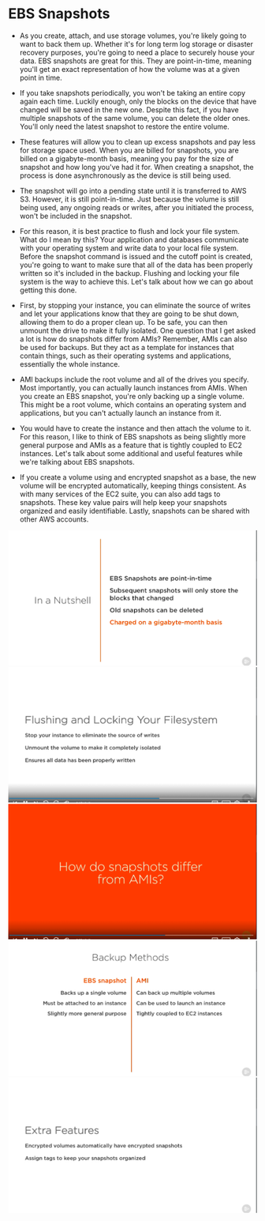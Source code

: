 # EBS Snapshots #

- As you create, attach, and use storage volumes, you're likely going to want to back them up. Whether it's for long term log storage or disaster recovery purposes, you're going to need a place to securely house your data. EBS snapshots are great for this. They are point-in-time, meaning you'll get an exact representation of how the volume was at a given point in time.

- If you take snapshots periodically, you won't be taking an entire copy again each time. Luckily enough, only the blocks on the device that have changed will be saved in the new one. Despite this fact, if you have multiple snapshots of the same volume, you can delete the older ones. You'll only need the latest snapshot to restore the entire volume. 

- These features will allow you to clean up excess snapshots and pay less for storage space used. When you are billed for snapshots, you are billed on a gigabyte-month basis, meaning you pay for the size of snapshot and how long you've had it for. When creating a snapshot, the process is done asynchronously as the device is still being used.

- The snapshot will go into a pending state until it is transferred to AWS S3. However, it is still point-in-time. Just because the volume is still being used, any ongoing reads or writes, after you initiated the process, won't be included in the snapshot. 

- For this reason, it is best practice to flush and lock your file system. What do I mean by this? Your application and databases communicate with your operating system and write data to your local file system. Before the snapshot command is issued and the cutoff point is created, you're going to want to make sure that all of the data has been properly written so it's included in the backup. Flushing and locking your file system is the way to achieve this. Let's talk about how we can go about getting this done. 

- First, by stopping your instance, you can eliminate the source of writes and let your applications know that they are going to be shut down, allowing them to do a proper clean up. To be safe, you can then unmount the drive to make it fully isolated. One question that I get asked a lot is how do snapshots differ from AMIs? Remember, AMIs can also be used for backups. But they act as a template for instances that contain things, such as their operating systems and applications, essentially the whole instance. 

- AMI backups include the root volume and all of the drives you specify. Most importantly, you can actually launch instances from AMIs. When you create an EBS snapshot, you're only backing up a single volume. This might be a root volume, which contains an operating system and applications, but you can't actually launch an instance from it. 

- You would have to create the instance and then attach the volume to it. For this reason, I like to think of EBS snapshots as being slightly more general purpose and AMIs as a feature that is tightly coupled to EC2 instances. Let's talk about some additional and useful features while we're talking about EBS snapshots. 

- If you create a volume using and encrypted snapshot as a base, the new volume will be encrypted automatically, keeping things consistent. As with many services of the EC2 suite, you can also add tags to snapshots. These key value pairs will help keep your snapshots organized and easily identifiable. Lastly, snapshots can be shared with other AWS accounts.

<img src="img/img1.png"/>
<img src="img/img2.png"/>
<img src="img/img3.png"/>
<img src="img/img4.png"/>
<img src="img/img5.png"/>